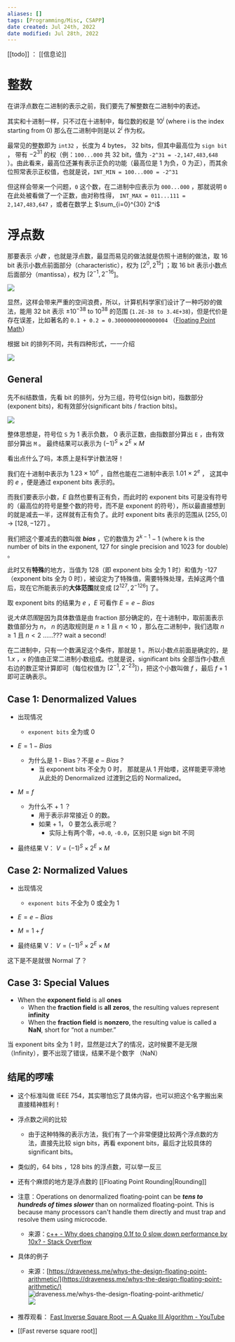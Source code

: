 ```yaml
---
aliases: []
tags: [Programming/Misc, CSAPP] 
date created: Jul 24th, 2022
date modified: Jul 28th, 2022
---
```

[[todo]] ： [[信息论]]

# 整数
在讲浮点数在二进制的表示之前，我们要先了解整数在二进制中的表述。  

其实和十进制一样，只不过在十进制中，每位数的权是 $10^i$ (where i is the index starting from 0) 那么在二进制中则是以 $2^i$ 作为权。  

最常见的整数即为 `int32` ，长度为 4 bytes， 32 bits，但其中最高位为 `sign bit` ， 带有 $-2^{31}$ 的权（例：`100...000` 共 32 bit，值为 `-2^31 = -2,147,483,648` ）。由此看来，最高位还兼有表示正负的功能（最高位是 1 为负，0 为正），而其余位照常表示正权值，也就是说，`INT_MIN = 100...000 = -2^31`  

但这样会带来一个问题，`0` 这个数，在二进制中应表示为 `000...000` ，那就说明 `0` 在此处被看做了一个正数，由对称性得， `INT_MAX = 011...111 = 2,147,483,647` ，或者在数学上 $\sum_{i=0}^{30} 2^i$ 

# 浮点数
那要表示 *小数* ，也就是浮点数，最显而易见的做法就是仿照十进制的做法，取 16 bit 表示小数点前面部分（characteristic），权为 $[2^0, 2^{15}]$ ；取 16 bit 表示小数点后面部分（mantissa），权为 $[2^{-1}, 2^{-16}$]。

![](https://img.ynchen.me/2022/07/f379dbf4efea0b9c3c186200810deff0.png)

显然，这样会带来严重的空间浪费，所以，计算机科学家们设计了一种巧妙的做法，能用 32 bit 表示 $\pm 10^{-38}$ to $10^{38}$  的范围 (`1.2E-38 to 3.4E+38`)，但是代价是存在误差，比如著名的 `0.1 + 0.2 = 0.30000000000000004` （[Floating Point Math](https://0.30000000000000004.com/)）  

根据 bit 的排列不同，共有四种形式，一一介绍  

![](https://s2.loli.net/2022/07/09/m7p3aeODVcSbsro.png)

## General
先不纠结数值，先看 bit 的排列，分为三组，符号位(sign bit)，指数部分(exponent bits)，和有效部分(significant bits / fraction bits)。

![](https://img.ynchen.me/2022/07/be05ce41964f6b800dda318eb84800e5.png)

整体思想是，符号位 `S` 为 1 表示负数， 0 表示正数，由指数部分算出 `E` ，由有效部分算出 `M` 。 最终结果可以表示为 $(-1)^S \times 2^E \times M$  

看出点什么了吗，本质上是科学计数法呀！

我们在十进制中表示为 $1.23 \times 10^e$ ，自然也能在二进制中表示 $1.01 \times 2^e$ ， 这其中的 $e$ ，便是通过 exponent bits 表示的。  

而我们要表示小数，$E$ 自然也要有正有负，而此时的 exponent bits 可是没有符号的（最高位的符号是整个数的符号，而不是 exponent 的符号），所以最直接想到的就是减去一半，这样就有正有负了。此时 exponent bits 表示的范围从 $[255, 0]$ -> $[128, -127]$ 。  

我们把这个要减去的数叫做 ***bias*** ，它的数值为 $2^{k-1} - 1$ (where k is the number of bits in the exponent, 127 for single precision and 1023 for double)  。

此时又有**特殊**的地方，当值为 128（即 exponent bits 全为 1 时）和值为 -127 （exponent bits 全为 0 时），被设定为了特殊值，需要特殊处理，去掉这两个值后，现在它所能表示的**大体范围**就变成 $[2^{127} , 2^{-126}]$ 了。  

取 exponent bits 的结果为 $e$ ，$E$ 可看作 $E = e - Bias$

说*大体范围*是因为具体数值是由 fraction 部分确定的，在十进制中，取前面表示数值部分为 $n$， $n$ 的选取规则是 $n \geq 1$ 且 $n < 10$ ，那么在二进制中，我们选取 $n \geq 1$ 且 $n < 2$ ......??? wait a second!

在二进制中，只有一个数满足这个条件，那就是 1 。所以小数点前面是确定的，是 $1.x$ ，`x` 的值由正常二进制小数组成。也就是说，significant bits 全部当作小数点右边的数正常计算即可（每位权值为 $[2^{-1}, 2^{-23}]$），把这个小数叫做 $f$ ，最后 $f + 1$ 即可正确表示。

## Case 1: Denormalized Values
- 出现情况
	- `exponent bits` 全为或 0

- $E = 1 - Bias$ 
	- 为什么是 1 - Bias？不是 $e - Bias$ ?
		- 当 exponent bits 不全为 0 时， 那就是从 1 开始喽，这样能更平滑地从此处的 Denormalized 过渡到之后的 Normalized。
- $M = f$
	- 为什么不 + 1 ？
		- 用于表示非常接近 0 的数。
		- 如果 + 1， 0 要怎么表示呢？
			- 实际上有两个零，`+0.0`, `-0.0`，区别只是 sign bit 不同
- 最终结果 V： $V = (-1)^S \times 2^E \times M$

## Case 2: Normalized Values
- 出现情况
	- `exponent bits` 不全为 0 或全为 1 

- $E = e - Bias$
- $M = 1 + f$
- 最终结果 V： $V = (-1)^S \times 2^E \times M$  

这下是不是就很 Normal 了？

## Case 3: Special Values
- When the **exponent field** is all **ones**
	- When the **fraction field** is **all zeros**, the resulting values represent **infinity**
	- When the **fraction field** is **nonzero**, the resulting value is called a **NaN**, short for “not a number.”

当 exponent bits 全为 1 时，显然是过大了的情况，这时候要不是无限（Infinity），要不出现了错误，结果不是个数字 （NaN）


## 结尾的啰嗦
- 这个标准叫做 IEEE 754，其实哪怕忘了具体内容，也可以把这个名字搬出来直接精神胜利！
-  浮点数之间的比较
	- 由于这种特殊的表示方法，我们有了一个非常便捷比较两个浮点数的方法，直接先比较 sign bits，再看 exponent bits，最后才比较具体的 significant bits。
- 类似的，64 bits ，128 bits 的浮点数，可以举一反三
- 还有个麻烦的地方是浮点数的 [[Floating Point Rounding|Rounding]]
- 注意：Operations on denormalized floating-point can be **_tens to hundreds of times slower_** than on normalized floating-point. This is because many processors can't handle them directly and must trap and resolve them using microcode. 
	- 来源：[c++ - Why does changing 0.1f to 0 slow down performance by 10x? - Stack Overflow](https://stackoverflow.com/questions/9314534/why-does-changing-0-1f-to-0-slow-down-performance-by-10x)


- 具体的例子  
	- 来源：[https://draveness.me/whys-the-design-floating-point-arithmetic/](https://draveness.me/whys-the-design-floating-point-arithmetic/)  
![draveness.me/whys-the-design-floating-point-arithmetic/](https://img.ynchen.me/2022/07/11f2dd1279aa17a3aa86419f05c77efd.png)  
![](https://s2.loli.net/2022/07/10/ma4PwZKXDlbQJB6.png)

- 推荐观看： [Fast Inverse Square Root — A Quake III Algorithm - YouTube](https://www.youtube.com/watch?v=p8u_k2LIZyo)
- [[Fast reverse square root]]